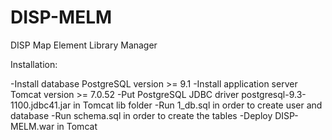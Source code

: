 DISP-MELM
=========

DISP Map Element Library Manager

Installation:

-Install database PostgreSQL version >= 9.1
-Install application server Tomcat version >= 7.0.52
-Put PostgreSQL JDBC driver postgresql-9.3-1100.jdbc41.jar in Tomcat lib folder
-Run 1_db.sql in order to create user and database
-Run schema.sql in order to create the tables
-Deploy DISP-MELM.war in Tomcat